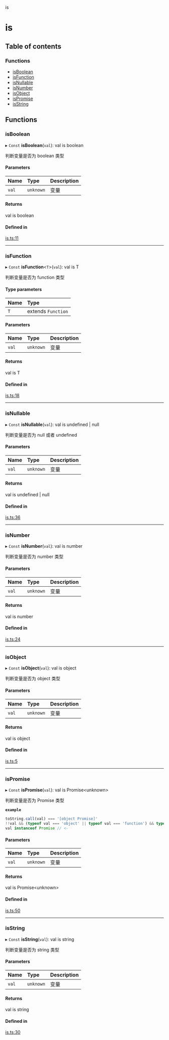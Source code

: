 is

# is

## Table of contents

### Functions

- [isBoolean](README.md#isboolean)
- [isFunction](README.md#isfunction)
- [isNullable](README.md#isnullable)
- [isNumber](README.md#isnumber)
- [isObject](README.md#isobject)
- [isPromise](README.md#ispromise)
- [isString](README.md#isstring)

## Functions

### isBoolean

▸ `Const` **isBoolean**(`val`): val is boolean

判断变量是否为 boolean 类型

#### Parameters

| Name | Type | Description |
| :------ | :------ | :------ |
| `val` | `unknown` | 变量 |

#### Returns

val is boolean

#### Defined in

[is.ts:11](https://github.com/xizher/nhz-utils/blob/f583067/src/is/is.ts#L11)

___

### isFunction

▸ `Const` **isFunction**<`T`\>(`val`): val is T

判断变量是否为 function 类型

#### Type parameters

| Name | Type |
| :------ | :------ |
| `T` | extends `Function` |

#### Parameters

| Name | Type | Description |
| :------ | :------ | :------ |
| `val` | `unknown` | 变量 |

#### Returns

val is T

#### Defined in

[is.ts:18](https://github.com/xizher/nhz-utils/blob/f583067/src/is/is.ts#L18)

___

### isNullable

▸ `Const` **isNullable**(`val`): val is undefined \| null

判断变量是否为 null 或者 undefined

#### Parameters

| Name | Type | Description |
| :------ | :------ | :------ |
| `val` | `unknown` | 变量 |

#### Returns

val is undefined \| null

#### Defined in

[is.ts:36](https://github.com/xizher/nhz-utils/blob/f583067/src/is/is.ts#L36)

___

### isNumber

▸ `Const` **isNumber**(`val`): val is number

判断变量是否为 number 类型

#### Parameters

| Name | Type | Description |
| :------ | :------ | :------ |
| `val` | `unknown` | 变量 |

#### Returns

val is number

#### Defined in

[is.ts:24](https://github.com/xizher/nhz-utils/blob/f583067/src/is/is.ts#L24)

___

### isObject

▸ `Const` **isObject**(`val`): val is object

判断变量是否为 object 类型

#### Parameters

| Name | Type | Description |
| :------ | :------ | :------ |
| `val` | `unknown` | 变量 |

#### Returns

val is object

#### Defined in

[is.ts:5](https://github.com/xizher/nhz-utils/blob/f583067/src/is/is.ts#L5)

___

### isPromise

▸ `Const` **isPromise**(`val`): val is Promise<unknown\>

判断变量是否为 Promise 类型

**`example`**
```ts
toString.call(val) === '[object Promise]'
!!val && (typeof val === 'object' || typeof val === 'function') && typeof val.then === 'function'
val instanceof Promise // <-
```

#### Parameters

| Name | Type | Description |
| :------ | :------ | :------ |
| `val` | `unknown` | 变量 |

#### Returns

val is Promise<unknown\>

#### Defined in

[is.ts:50](https://github.com/xizher/nhz-utils/blob/f583067/src/is/is.ts#L50)

___

### isString

▸ `Const` **isString**(`val`): val is string

判断变量是否为 string 类型

#### Parameters

| Name | Type | Description |
| :------ | :------ | :------ |
| `val` | `unknown` | 变量 |

#### Returns

val is string

#### Defined in

[is.ts:30](https://github.com/xizher/nhz-utils/blob/f583067/src/is/is.ts#L30)
